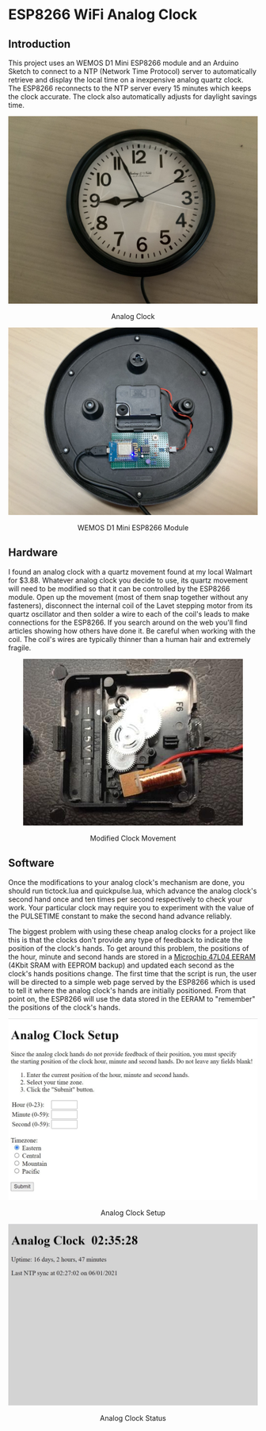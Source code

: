 # ESP8266 WiFi Analog Clock
## Introduction
This project uses an WEMOS D1 Mini ESP8266 module and an Arduino Sketch to connect to a NTP (Network Time Protocol) server to automatically retrieve and display the local time on a inexpensive analog quartz clock. The ESP8266 reconnects to the NTP server every 15 minutes which keeps the clock accurate. The clock also automatically adjusts for daylight savings time.
<p align="center"><img src="/images/Clock-face.JPEG"/>
<p align="center">Analog Clock</p>
<p align="center"><img src="/images/Clock-back.JPEG"/>
<p align="center">WEMOS D1 Mini ESP8266 Module</p>


## Hardware
I found an analog clock with a quartz movement found at my local Walmart for $3.88. Whatever analog clock you decide to use, its quartz movement will need to be modified so that it can be controlled by the ESP8266 module. Open up the movement (most of them snap together without any fasteners), disconnect the internal coil of the Lavet stepping motor from its quartz oscillator and then solder a wire to each of the coil's leads to make connections for the ESP8266. If you search around on the web you'll find articles showing how others have done it. Be careful when working with the coil. The coil's wires are typically thinner than a human hair and extremely fragile.
<p align="center"><img src="/images/Clock%20Movement.jpeg"/>
<p align="center">Modified Clock Movement</p>

## Software
Once the modifications to your analog clock's mechanism are done, you should run tictock.lua and quickpulse.lua, which advance the analog clock's second hand once and ten times per second respectively to check your work. Your particular clock may require you to experiment with the value of the  PULSETIME constant to make the second hand advance reliably.

The biggest problem with using these cheap analog clocks for a project like this is that the clocks don't provide any type of feedback to indicate the position of the clock's hands.  To get around this problem, the positions of the hour, minute and second hands are stored in a [Microchip 47L04 EERAM](https://www.microchip.com/wwwproducts/en/47L04) (4Kbit SRAM with EEPROM backup) and updated each second as the clock's hands positions change. The first time that the script is run, the user will be directed to a simple web page served by the ESP8266 which is used to tell it where the analog clock's hands are initially positioned. From that point on, the ESP8266 will use the data stored in the EERAM to "remember" the positions of the clock's hands.
<p align="center"><img src="/images/AnalogClockSetup.jpg"/>
<p align="center">Analog Clock Setup</p>
<p align="center"><img src="/images/AnalogClockStatus.jpg"/>
<p align="center">Analog Clock Status</p>
